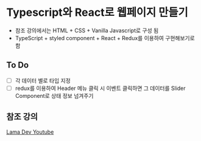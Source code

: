# Typescript와 React로 웹페이지 만들기

- 참조 강의에서는 HTML + CSS + Vanilla Javascript로 구성 됨
- TypeScript + styled component + React + Redux를 이용하여 구현해보기로 함

## To Do

- [ ] 각 데이터 별로 타입 지정
- [ ] redux를 이용하여 Header 메뉴 클릭 시 이벤트 클릭하면 그 데이터를 Slider Component로 상태 정보 넘겨주기

## 참조 강의

[Lama Dev Youtube](https://www.youtube.com/watch?v=b3Gqq_k-g24&t=414s)
